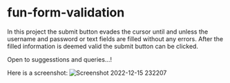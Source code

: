 # fun-form-validation

In this project the submit button evades the cursor until and unless the username and password or text fields are filled without any errors. 
After the filled information is deemed valid the submit button can be clicked.

Open to suggesstions and queries...!

Here is a screenshot:
![Screenshot 2022-12-15 232207](https://user-images.githubusercontent.com/102824769/207929875-7f084a05-b888-47e7-87fa-0bd9f663ba71.jpg)

